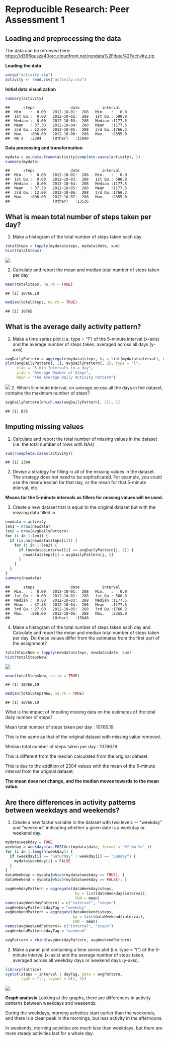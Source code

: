 # Reproducible Research: Peer Assessment 1


## Loading and preprocessing the data

The data can be retrieved here: https://d396qusza40orc.cloudfront.net/repdata%2Fdata%2Factivity.zip

**Loading the data**

```r
unzip("activity.zip")
activity <- read.csv("activity.csv")
```
**Initial data visualization**

```r
summary(activity)
```

```
##      steps                date          interval     
##  Min.   :  0.00   2012-10-01:  288   Min.   :   0.0  
##  1st Qu.:  0.00   2012-10-02:  288   1st Qu.: 588.8  
##  Median :  0.00   2012-10-03:  288   Median :1177.5  
##  Mean   : 37.38   2012-10-04:  288   Mean   :1177.5  
##  3rd Qu.: 12.00   2012-10-05:  288   3rd Qu.:1766.2  
##  Max.   :806.00   2012-10-06:  288   Max.   :2355.0  
##  NA's   :2304     (Other)   :15840
```

**Data processing and transformation**

```r
mydata = as.data.frame(activity[complete.cases(activity), ])
summary(mydata)
```

```
##      steps                date          interval     
##  Min.   :  0.00   2012-10-02:  288   Min.   :   0.0  
##  1st Qu.:  0.00   2012-10-03:  288   1st Qu.: 588.8  
##  Median :  0.00   2012-10-04:  288   Median :1177.5  
##  Mean   : 37.38   2012-10-05:  288   Mean   :1177.5  
##  3rd Qu.: 12.00   2012-10-06:  288   3rd Qu.:1766.2  
##  Max.   :806.00   2012-10-07:  288   Max.   :2355.0  
##                   (Other)   :13536
```

## What is mean total number of steps taken per day?
1. Make a histogram of the total number of steps taken each day


```r
totalSteps = tapply(mydata$steps, mydata$date, sum)
hist(totalSteps)
```

![](PA1_template_files/figure-html/unnamed-chunk-4-1.png)<!-- -->

2. Calculate and report the mean and median total number of steps taken per day


```r
mean(totalSteps, na.rm = TRUE)
```

```
## [1] 10766.19
```


```r
median(totalSteps, na.rm = TRUE)
```

```
## [1] 10765
```

## What is the average daily activity pattern?
1. Make a time series plot (i.e. type = "l") of the 5-minute interval (x-axis) and the average number of steps taken, averaged across all days (y-axis)

```r
avgDailyPattern = aggregate(mydata$steps, by = list(mydata$interval), FUN = mean)
plot(avgDailyPattern[, 1], avgDailyPattern[, 2], type = "l", 
     xlab = "5 min Intervals in a day", 
     ylab = "Average Number of Steps", 
     main = "The Average Daily Activity Pattern")
```

![](PA1_template_files/figure-html/unnamed-chunk-7-1.png)<!-- -->
2. Which 5-minute interval, on average across all the days in the dataset, contains the maximum number of steps?

```r
avgDailyPattern[which.max(avgDailyPattern[, 2]), 1]
```

```
## [1] 835
```

## Imputing missing values
1. Calculate and report the total number of missing values in the dataset (i.e. the total number of rows with NAs)

```r
sum(!complete.cases(activity))
```

```
## [1] 2304
```

2. Devise a strategy for filling in all of the missing values in the dataset. The strategy does not need to be sophisticated. For example, you could use the mean/median for that day, or the mean for that 5-minute interval, etc.

**Means for the 5-minute intervals as fillers for missing values will be used.**

3. Create a new dataset that is equal to the original dataset but with the missing data filled in.

```r
newdata = activity
len1 = nrow(newdata)
len2 = nrow(avgDailyPattern)
for (i in 1:len1) {
  if (is.na(newdata$steps[i])) {
    for (j in 1:len2) {
      if (newdata$interval[i] == avgDailyPattern[j, 1]) {
        newdata$steps[i] = avgDailyPattern[j, 2]
      }
    } 
  }    
}
summary(newdata)
```

```
##      steps                date          interval     
##  Min.   :  0.00   2012-10-01:  288   Min.   :   0.0  
##  1st Qu.:  0.00   2012-10-02:  288   1st Qu.: 588.8  
##  Median :  0.00   2012-10-03:  288   Median :1177.5  
##  Mean   : 37.38   2012-10-04:  288   Mean   :1177.5  
##  3rd Qu.: 27.00   2012-10-05:  288   3rd Qu.:1766.2  
##  Max.   :806.00   2012-10-06:  288   Max.   :2355.0  
##                   (Other)   :15840
```

4. Make a histogram of the total number of steps taken each day and Calculate and report the mean and median total number of steps taken per day. Do these values differ from the estimates from the first part of the assignment? 

```r
totalStepsNew = tapply(newdata$steps, newdata$date, sum)
hist(totalStepsNew)
```

![](PA1_template_files/figure-html/unnamed-chunk-11-1.png)<!-- -->


```r
mean(totalStepsNew, na.rm = TRUE)
```

```
## [1] 10766.19
```


```r
median(totalStepsNew, na.rm = TRUE)
```

```
## [1] 10766.19
```

What is the impact of imputing missing data on the estimates of the total daily number of steps?

Mean total number of steps taken per day : 10766.19

This is the same as that of the original dataset with missing value removed. 

Median total number of steps taken per day : 10766.19  

This is different from the median calculated from the original dataset. 

This is due to the addition of 2304 values with the mean of the 5-minute interval from the original dataset. 

**The mean does not change, and the median moves towards to the mean value.**

## Are there differences in activity patterns between weekdays and weekends?
1. Create a new factor variable in the dataset with two levels -- "weekday" and "weekend" indicating whether a given date is a weekday or weekend day.

```r
mydata$weekday = TRUE
weekday = weekdays(as.POSIXct(mydata$date, format = "%Y-%m-%d" ))
for (i in 1:length(weekday)) {
  if (weekday[i] == "Saturday" | weekday[i] == "Sunday") {
    mydata$weekday[i] = FALSE
  }
}
dataWeekday = mydata[which(mydata$weekday == TRUE), ]
dataWeekend = mydata[which(mydata$weekday == FALSE), ]

avgWeekdayPattern = aggregate(dataWeekday$steps, 
                               by = list(dataWeekday$interval), 
                               FUN = mean)
names(avgWeekdayPattern) = c("interval", "steps")
avgWeekdayPattern$dayTag = "weekday"
avgWeekendPattern = aggregate(dataWeekend$steps, 
                              by = list(dataWeekend$interval), 
                              FUN = mean)
names(avgWeekendPattern)= c("interval", "steps")
avgWeekendPattern$dayTag = "weekend"

avgPattern = rbind(avgWeekdayPattern, avgWeekendPattern)
```

2. Make a panel plot containing a time series plot (i.e. type = "l") of the 5-minute interval (x-axis) and the average number of steps taken, averaged across all weekday days or weekend days (y-axis).

```r
library(lattice)
xyplot(steps ~ interval | dayTag, data = avgPattern, 
       type = "l", layout = c(1, 2))
```

![](PA1_template_files/figure-html/unnamed-chunk-15-1.png)<!-- -->

**Graph analysis**
Looking at the graphs, there are differences in activity patterns between weekdays and weekends. 

During the weekdays, morning activities start earlier than the weekends, and there is a clear peak in the mornings, but less activity in the afternoons. 

In weekends, morning activities are much less than weekdays, but there are more steady activities last for a whole day.
